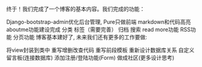 终于！我们完成了一个博客的基本内容。我们完成的功能：

Django-bootstrap-admin优化后台管理, Pure只做前端
markdown和代码高亮
aboutme功能建设完成
分类
标签（需要完善）
归档
搜索
read more功能
RSS功能
分页功能
博客基本建好了, 未来我们还有更多的工作要做:

将view封装到类中
重写增删改查代码
重写前段模板
重新设计数据库关系
自定义留言板(连接数据库)
添加注册/登陆功能(Form)
做成社区(更多设计思考)
